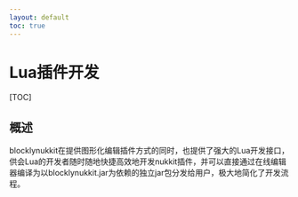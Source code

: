 ```yaml
---
layout: default
toc: true
---
```

# Lua插件开发  
[TOC]
## 概述
blocklynukkit在提供图形化编辑插件方式的同时，也提供了强大的Lua开发接口，供会Lua的开发者随时随地快捷高效地开发nukkit插件，并可以直接通过在线编辑器编译为以blocklynukkit.jar为依赖的独立jar包分发给用户，极大地简化了开发流程。